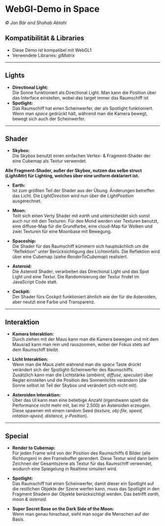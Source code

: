 # WebGl-Demo in Space
*&copy; Jan Bär and Shahab Abtahi*

## Kompatibilität & Libraries
  * Diese Demo ist kompatibel mit WebGL1
  * Verwendete Libraries: *glMatrix*
  
  ----

## Lights
  * **Directional Light:**  
  Die Sonne funktioniert als Directional Light. Man kann die Position über das Interface einstellen, wobei das target immer das Raumschiff ist
  * **Spotlight:**  
  Das Raumschiff hat einen Scheinwerfer, der als Spotlight funktioniert. Wenn man *space* gedrückt hält, während man die Kamera bewegt, bewegt sich auch der Scheinwerfer.
  
  ----
  
## Shader
  * **Skybox:**  
  Die Skybox benutzt einen einfachen Vertex- & Fragment-Shader der eine Cubemap als Textur verwendet.
  
  __Alle Fragment-Shader, außer der Skybox, nutzen das selbe struct (*LightAttr*) für Lighting, welches über eine uniform deklariert ist.__
  
  * **Earth:**  
  Ist zum größten Teil der Shader aus der Übung. Änderungen betreffen das Licht. Die *LightDirection* wird nun über die *LightPosition* ausgerechnet.
  
  * **Moon:**  
  Teilt sich einen Verty Shader mit *earth* und unterscheidet sich sonst auch nur mit den Texturen. Für den Mond werden vier Texturen benutzt, eine diffuse-Map für die Grundfarbe, eine cloud-Map für Wolken und zwei Texturen für eine Moonbase mit Bewegung.
  
  * **Spaceship:**  
  Die Shader für das Raumschiff kümmern sich hauptsächlich um die "Reflektion" unter Berücksichtigung des Lichteinfalls. Die Reflektion wird über eine Cubemap (siehe *RenderToCubemap*) realisiert.
  
  * **Asteroid:**  
  Die Asteroid Shader, verarbeiten das Directional Light und das Spot Light und eine Textur. Die Randomisierung der Textur findet im JavaScript Code statt.
  
  * **Cockpit:**  
  Der Shader fürs Cockpit funktioniert ähnlich wie der für die Asteroiden, aber neutzt eine Farbe und Transparenz.
  
  ----
  
## Interaktion
  * **Kamera Interaktion:**  
  Durch ziehen mit der Maus kann man die Kamera bewegen und mit dem Mausrad kann man rein und rauszoomen, wobei der Fokus stets auf dem Raumschiff bleibt.
  
  * **Licht Interaktion:**  
  Wenn man die Maus zieht während man die *space* Taste drückt verändert sich der Spotlight-Scheinwerfer des Raumschiffs.  
  Zusätzlich kann man die Lichtstärke (*ambient, diffuse, specular*) über Regler einstellen und die Position des Sonnenlichts verändern (die Sonne selbst ist Teil der Skybox und verändert sich nicht mit).
  
  * **Asteroiden Interaktion:**  
  Über das UI kann man eine beliebige Anzahl (irgendwann spielt die Performance nicht mehr mit, bei mir 2.500) an Asteroiden erzeugen. Diese spawnen mit einem random Seed (*texture, obj-file, speed, rotation-speed, distance, y-Position*).
  
  -----
  
## Special

  * **Render to Cubemap:**  
  Für jeden Frame wird von der Position des Raumschiffs 6 Bilder (alle Richtungen) in den Framebuffer gerendert. Diese Textur wird dann beim Zeichnen der Gesamtszene als Textur für das Raumschiff verwendet, wodurch eine Spiegelung in Realtime simuliert wird.
  
  * **Spotlight:**  
  Das Raumschiff hat einen Scheinwerfer, damit dieser ein Spotlight auf die restlichen Objekte der Szene werfen kann, muss das Spotlight in den Fragment Shadern der Objekte berücksichtigt werden. Das betrifft *earth, moon & asteroid*.
  
  * **Super Secret Base on the Dark Side of the Moon:**  
  Wenn man genau hinschaut, sieht man sogar die Menschen auf der Basis.
